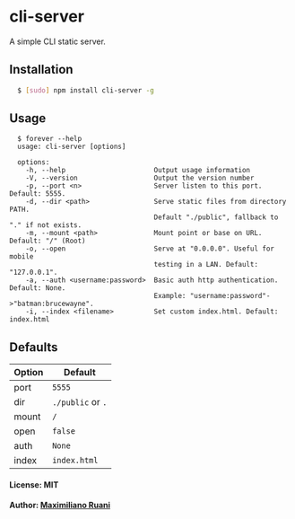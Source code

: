 # cli-server

A simple CLI static server.

## Installation

``` bash
  $ [sudo] npm install cli-server -g
```

## Usage

```
  $ forever --help
  usage: cli-server [options]

  options:
    -h, --help                      Output usage information
    -V, --version                   Output the version number
    -p, --port <n>                  Server listen to this port. Default: 5555.
    -d, --dir <path>                Serve static files from directory PATH.
                                    Default "./public", fallback to "." if not exists.
    -m, --mount <path>              Mount point or base on URL. Default: "/" (Root)
    -o, --open                      Serve at "0.0.0.0". Useful for mobile 
                                    testing in a LAN. Default: "127.0.0.1".
    -a, --auth <username:password>  Basic auth http authentication. Default: None.
                                    Example: "username:password"->"batman:brucewayne".
    -i, --index <filename>          Set custom index.html. Default: index.html
```

## Defaults

Option    | Default
-------   | ---------
port      | `5555`
dir       | `./public` or `.`
mount     | `/`
open      | `false`
auth      | `None`
index     | `index.html`

#### License: MIT
#### Author: [Maximiliano Ruani](http://github.com/maxiruani)

